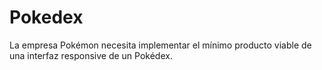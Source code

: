 # Pokedex
La empresa Pokémon necesita implementar el mínimo producto viable de una interfaz responsive de un Pokédex.
